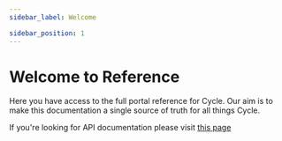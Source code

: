 ```yaml
---
sidebar_label: Welcome

sidebar_position: 1
---
```


# Welcome to Reference

Here you have access to the full portal reference for Cycle.  Our aim is to make this documentation a single source of truth for all things Cycle.  

If you're looking for API documentation please visit [this page](https://api-docs.cycle.io)



